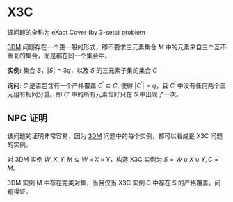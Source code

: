 # X3C
该问题的全称为 eXact Cover (by 3-sets)  problem

[3DM](3dm.html) 问题存在一个更一般的形式，即不要求三元素集合 $M$ 中的元素来自三个互不重复的集合，而是都在同一个集合中。



**实例:** 集合 $S$，$|S|=3q$，以及 $S$ 的三元素子集的集合 $C$


**询问:** $C$ 是否包含有一个严格覆盖 $C^{\prime} \subseteq C,$ 使得 $|C^{\prime}|=q$，且 $C^{\prime}$ 中没有任何两个三元组有相同分量。即 $C'$ 中的所有元素恰好只在 $S$ 中出现了一次。



## NPC 证明
该问题的证明非常容易，因为 [3DM](3dm.html) 问题中的每个实例，都可以看成是 X3C 问题的实例。

对 3DM 实例 $W,X,Y,M \subseteq W \times X \times Y$，构造 X3C 实例为 $S=W\cup X\cup Y, C=M$。

3DM 实例 M 中存在完美对集，当且仅当 X3C 实例 C 中存在 S 的严格覆盖。问题得证。

